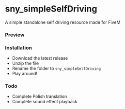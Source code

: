 # sny_simpleSelfDriving
 A simple standalone self driving resource made for FiveM
 
### Preview

### Installation
- Download the latest release
- Unzip the file
- Rename the folder to `sny_simpleSelfDriving`
- Play around!

### Todo
- Complete Polish translation
- Complete sound effect playback
